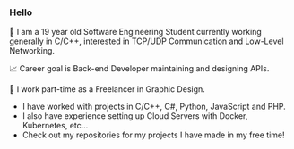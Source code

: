 ### Hello

👋 I am a 19 year old Software Engineering Student currently working generally in C/C++, interested in TCP/UDP Communication and Low-Level Networking.

📈 Career goal is Back-end Developer maintaining and designing APIs.

💼 I work part-time as a Freelancer in Graphic Design.


- I have worked with projects in C/C++, C#, Python, JavaScript and PHP.
- I also have experience setting up Cloud Servers with Docker, Kubernetes, etc...
- Check out my repositories for my projects I have made in my free time!

<!--
**k0vac/k0vac** is a ✨ _special_ ✨ repository because its `README.md` (this file) appears on your GitHub profile.

Here are some ideas to get you started:

- 🔭 I’m currently working on ...
- 🌱 I’m currently learning ...
- 👯 I’m looking to collaborate on ...
- 🤔 I’m looking for help with ...
- 💬 Ask me about ...
- 📫 How to reach me: ...
- 😄 Pronouns: ...
- ⚡ Fun fact: ...
-->
